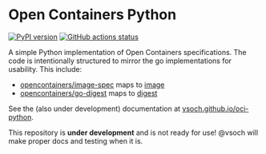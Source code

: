 # Open Containers Python

[![PyPI version](https://badge.fury.io/py/opencontainers.svg)](https://pypi.org/project/opencontainers/)
[![GitHub actions status](https://github.com/vsoch/oci-python/workflows/oci-python-ci/badge.svg?branch=master)](https://github.com/vsoch/oci-python/actions?query=branch%3Amaster+workflow%3Aoci-python-ci)

A simple Python implementation of Open Containers specifications. The code
is intentionally structured to mirror the go implementations for usability.
This include:

 - [opencontainers/image-spec](https://github.com/opencontainers/image-spec/tree/master/specs-go) maps to [image](opencontainers/image)
 - [opencontainers/go-digest](https://github.com/opencontainers/go-digest) maps to [digest](opencontainers/digest)

See the (also under development) documentation at [vsoch.github.io/oci-python](https://vsoch.github.io/oci-python).

This repository is **under development** and is not ready for use! @vsoch will
make proper docs and testing when it is.
